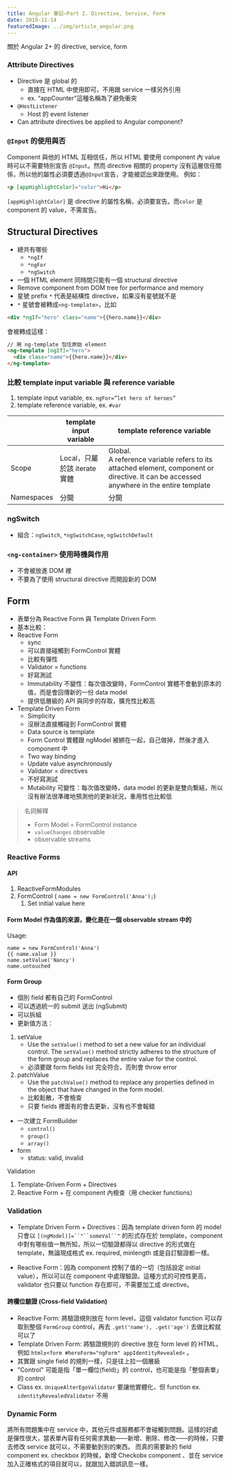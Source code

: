 ```yaml
---
title: Angular 筆記—Part 2. Directive, Service, Form
date: 2019-11-14
featuredImage: ../img/article_angular.png
---
```


關於 Angular 2+ 的 directive, service, form


### Attribute Directives
- Directive 是 global 的
    - 直接在 HTML 中使用即可，不用跟 service 一樣另外引用
    - ex. “appCounter”這種名稱為了避免衝突
- `@HostListener`
    - Host 的 event listener
- Can attribute directives be applied to Angular component?


### `@Input` 的使用與否
Component 與他的 HTML 互相信任，所以 HTML 要使用 component 內 value 時可以不需要特別宣告 `@Input`。然而 directive 相關的 property 沒有這層信任關係，所以他的屬性必須要透過`@Input`宣告，才能被認出來跟使用。
例如：
```html
<p [appHighlightColor]="color">Hi</p>
```

`[appHighlightColor]` 是 directive 的屬性名稱，必須要宣告。而`color` 是 component 的 value，不需宣告。


## Structural Directives

- 總共有哪些
  - `*ngIf`
  - `*ngFor`
  - `*ngSwitch`
- 一個 HTML element 同時間只能有一個 structural directive
- Remove component from DOM tree for performance and memory
- 星號 prefix `*` 代表是結構性 directive，如果沒有星號就不是
- `*` 星號會被轉成`<ng-template>`，比如

```html
<div *ngIf="hero" class="name">{{hero.name}}</div>
```

會被轉成這樣：

```html
// 用 ng-template 包住原始 element
<ng-template [ngIf]="hero">
  <div class="name">{{hero.name}}</div>
</ng-template>
``` 
    

### 比較 template input variable 與 reference variable
1. template input variable, ex. `ngFor=”let hero of heroes”`
2. template reference variable, ex. `#var`

|            | template input variable | template reference variable                                                                                                  |
| ---------- | --------------------------------------------------------- | ------------------------------------------------------------------------------------------------------------------------------------------ |
| Scope      | Local，只屬於該 iterate 實體                                     | Global.<br>A reference variable refers to its attached element, component or directive. It can be accessed anywhere in the entire template |
| Namespaces | 分開                                                        | 分開                                                                                                                                         |




### ngSwitch

- 組合：`ngSwitch`, `*ngSwitchCase`, `ngSwitchDefault`

### `<ng-container>` 使用時機與作用

- 不會被放進 DOM 裡
- 不要為了使用 structural directive 而開設新的 DOM


## Form

- 表單分為 Reactive Form 與 Template Driven Form
- 基本比較：
-  Reactive Form
	- sync
	- 可以直接碰觸到 FormControl 實體
	- 比較有彈性
	- Validator = functions
	- 好寫測試
	- Immutability 不變性：每次值改變時，FormControl 實體不會動到原本的值，而是會回傳新的一份 data model
	- 提供低層級的 API 與同步的存取，擴充性比較高
- Template Driven Form
	- Simplicity
	- 沒辦法直接觸碰到 FormControl 實體
	- Data source is template
	- Form Control 實體跟 ngModel 被綁在一起，自己做掉，然後才進入 component 中
	- Two way binding
	- Update value asynchronously
	- Validator = directives
	- 不好寫測試
	- Mutability 可變性：每次值改變時，data model 的更新是雙向繫結，所以沒有辦法很準確地預測他的更新狀況，重用性也比較低

> 名詞解釋
>- Form Model = FormControl instance
>- `valueChanges` observable
>- observable streams


### Reactive Forms

#### API

1. ReactiveFormModules
2. FormControl ( `name = new FormControl('Anna');`)
    1. Set initial value here

#### Form Model 作為值的來源，變化是在一個 observable stream 中的

Usage:

    name = new FormControl('Anna')
    {{ name.value }}
    name.setValue('Nancy')
    name.untouched


#### Form Group

- 個別 field 都有自己的 FormControl
- 可以透過統一的 submit 送出 (ngSubmit)
- 可以拆組
- 更新值方法：
1. setValue
    - Use the `setValue()` method to set a new value for an individual control. The `setValue()` method strictly adheres to the structure of the form group and replaces the entire value for the control.
    - 必須要跟 form fields list 完全符合，否則會 throw error
2. patchValue
    - Use the `patchValue()` method to replace any properties defined in the object that have changed in the form model.
    - 比較鬆散，不會檢查
    - 只要 fields 裡面有的會去更新，沒有也不會報錯
- 一次建立 FormBuilder
    - `control()`
    - `group()`
    - `array()`
- form
    - status: valid, invalid


Validation
1. Template-Driven Form + Directives
2. Reactive Form + 在 component 內檢查（用 checker functions）


### Validation
- Template Driven Form + Directives：因為 template driven form 的 model 只會以 `[(ngModel)]=``"``someVal``"` 的形式存在於 template，component 中對有哪些值一無所知，所以一切驗證都得以 directive 的形式做在 template，無論現成格式 ex. required, minlength 或是自訂驗證都一樣。

- Reactive Form：因為 component 控制了值的一切（包括設定 initial value），所以可以在 component 中處理驗證。這種方式的可控性更高，validator 也只要以 function 存在即可，不需要加工成 directive。

#### 跨欄位驗證 (Cross-field Validation)

- Reactive Form: 將驗證規則放在 form level，這個 validator function 可以存取到整個 `FormGroup` control，再去 `.get('name'), .get('age')` 去做比較就可以了
- Template Driven Form: 將驗證規則的 directive 放在 form level 的 HTML，例如 `html±<form #heroForm="ngForm" appIdentityRevealed>` 。
- 其實跟 single field 的規則一樣，只是往上拉一個層級
- "Control" 可能是指「單一欄位(field)」的 control，也可能是指「整個表單」的 control
- Class ex. `UniqueAlterEgoValidator` 要讓他實體化，但 function ex. `identityRevealedValidator` 不用


### Dynamic Form

將所有問題集中在 service 中，其他元件或服務都不會碰觸到問題。這樣的好處是彈性很大，當表單內容有任何需求異動——新增、刪除、修改——的時候，只要去修改 service 就可以，不需要動到別的東西。 而真的需要新的 field component ex. checkbox 的時候，新增 Checkobx component 、並在 service 加入正確格式的項目就可以，就跟加入錯誤訊息一樣。
